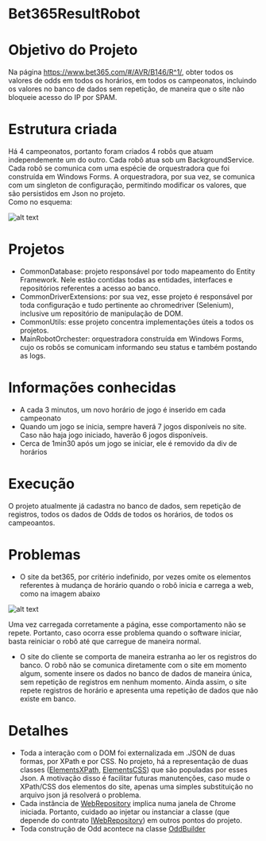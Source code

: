 # **Bet365ResultRobot**

# Objetivo do Projeto
Na página https://www.bet365.com/#/AVR/B146/R^1/, obter todos os valores de odds em todos os horários, em todos os campeonatos, incluindo os valores no banco de dados sem repetição, de maneira que o site não bloqueie acesso do IP por SPAM.

# Estrutura criada
Há 4 campeonatos, portanto foram criados 4 robôs que atuam independemente um do outro. Cada robô atua sob um BackgroundService. Cada robô se comunica com uma espécie de orquestradora que foi construída em Windows Forms.
A orquestradora, por sua vez, se comunica com um singleton de configuração, permitindo modificar os valores, que são persistidos em Json no projeto. 
<br />Como no esquema:

![alt text](https://i.imgur.com/u75bzkq.png)

# Projetos
* CommonDatabase: projeto responsável por todo mapeamento do Entity Framework. Nele estão contidas todas as entidades, interfaces e repositórios referentes a acesso ao banco.
* CommonDriverExtensions: por sua vez, esse projeto é responsável por toda configuração e tudo pertinente ao chromedriver (Selenium), inclusive um repositório de manipulação de DOM.
* CommonUtils: esse projeto concentra implementações úteis a todos os projetos.
* MainRobotOrchester: orquestradora construída em Windows Forms, cujo os robôs se comunicam informando seu status e também postando as logs.

# Informações conhecidas
* A cada 3 minutos, um novo horário de jogo é inserido em cada campeonato
* Quando um jogo se inicia, sempre haverá 7 jogos disponíveis no site. Caso não haja jogo iniciado, haverão 6 jogos disponíveis.
* Cerca de 1min30 após um jogo se iniciar, ele é removido da div de horários

# Execução
O projeto atualmente já cadastra no banco de dados, sem repetição de registros, todos os dados de Odds de todos os horários, de todos os campeoantos.

# Problemas
* O site da bet365, por critério indefinido, por vezes omite os elementos referentes à mudança de horário quando o robô inicia e carrega a web, como na imagem abaixo

![alt text](https://i.imgur.com/T7hAkET.png)

Uma vez carregada corretamente a página, esse comportamento não se repete. Portanto, caso ocorra esse problema quando o software iniciar, basta reiniciar o robô até que carregue de maneira normal.

* O site do cliente se comporta de maneira estranha ao ler os registros do banco. O robô não se comunica diretamente com o site em momento algum, somente insere os dados no banco de dados de maneira única, sem repetição de registros em nenhum momento.
Ainda assim, o site repete registros de horário e apresenta uma repetição de dados que não existe em banco.

# Detalhes 
* Toda a interação com o DOM foi externalizada em .JSON de duas formas, por XPath e por CSS. No projeto, há a representação de duas classes ([ElementsXPath](https://github.com/igor-henriques/Bet365ResultRobot/blob/master/CommonDriverExtensions/Utils/XPathElements/ElementsXPath.cs), [ElementsCSS](https://github.com/igor-henriques/Bet365ResultRobot/blob/master/CommonDriverExtensions/Utils/CSSElements/ElementsCSS.cs)) que são populadas por esses Json. A motivação disso é facilitar futuras manutenções, caso mude o XPath/CSS dos elementos do site, apenas uma simples substituição no arquivo json já resolverá o problema.
* Cada instância de [WebRepository](https://github.com/igor-henriques/Bet365ResultRobot/blob/master/CommonDriverExtensions/Repositories/WebRepository.cs) implica numa janela de Chrome iniciada. Portanto, cuidado ao injetar ou instanciar a classe (que depende do contrato [IWebRepository](https://github.com/igor-henriques/Bet365ResultRobot/blob/master/CommonDriverExtensions/Interfaces/IWebRepository.cs)) em outros pontos do projeto.
* Toda construção de Odd acontece na classe [OddBuilder](https://github.com/igor-henriques/Bet365ResultRobot/blob/master/WorldCupRobot/Builders/OddBuilder.cs)
